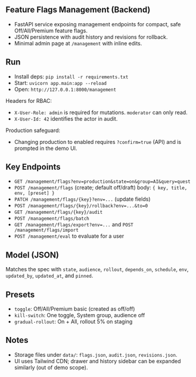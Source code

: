 ## Feature Flags Management (Backend)

- FastAPI service exposing management endpoints for compact, safe Off/All/Premium feature flags.
- JSON persistence with audit history and revisions for rollback.
- Minimal admin page at `/management` with inline edits.

## Run

- Install deps: `pip install -r requirements.txt`
- Start: `uvicorn app.main:app --reload`
- Open: `http://127.0.0.1:8000/management`

Headers for RBAC:
- `X-User-Role: admin` is required for mutations. `moderator` can only read.
- `X-User-Id: 42` identifies the actor in audit.

Production safeguard:
- Changing production to enabled requires `?confirm=true` (API) and is prompted in the demo UI.

## Key Endpoints

- `GET /management/flags?env=production&state=on&group=AI&query=quest`
- `POST /management/flags` (create; default off/draft) body: `{ key, title, env, [preset] }`
- `PATCH /management/flags/{key}?env=...` (update fields)
- `POST /management/flags/{key}/rollback?env=...&to=0`
- `GET /management/flags/{key}/audit`
- `POST /management/flags/batch`
- `GET /management/flags/export?env=...` and `POST /management/flags/import`
- `POST /management/eval` to evaluate for a user

## Model (JSON)

Matches the spec with `state`, `audience`, `rollout`, `depends_on`, `schedule`, `env`, `updated_by`, `updated_at`, and `pinned`.

## Presets

- `toggle`: Off/All/Premium basic (created as off/off)
- `kill-switch`: One toggle, System group, audience off
- `gradual-rollout`: On + All, rollout 5% on staging

## Notes

- Storage files under `data/`: `flags.json`, `audit.json`, `revisions.json`.
- UI uses Tailwind CDN; drawer and history sidebar can be expanded similarly (out of demo scope).
